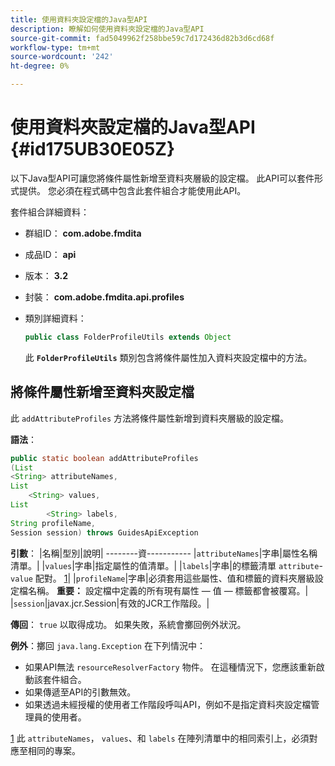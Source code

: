 ```yaml
---
title: 使用資料夾設定檔的Java型API
description: 瞭解如何使用資料夾設定檔的Java型API
source-git-commit: fad5049962f258bbe59c7d172436d82b3d6cd68f
workflow-type: tm+mt
source-wordcount: '242'
ht-degree: 0%

---
```



# 使用資料夾設定檔的Java型API {#id175UB30E05Z}

以下Java型API可讓您將條件屬性新增至資料夾層級的設定檔。 此API可以套件形式提供。 您必須在程式碼中包含此套件組合才能使用此API。

套件組合詳細資料：

- 群組ID： **com.adobe.fmdita**

- 成品ID： **api**

- 版本： **3.2**

- 封裝： **com.adobe.fmdita.api.profiles**

- 類別詳細資料：

  ```JAVA
  public class FolderProfileUtils extends Object
  ```

  此 **`FolderProfileUtils`** 類別包含將條件屬性加入資料夾設定檔中的方法。


## 將條件屬性新增至資料夾設定檔

此 ``addAttributeProfiles`` 方法將條件屬性新增到資料夾層級的設定檔。

**語法**：

```JAVA
public static boolean addAttributeProfiles
(List
<String> attributeNames, 
List
    <String> values, 
List
        <String> labels,
String profileName, 
Session session) throws GuidesApiException
```

**引數**： |名稱|型別|說明| --------資----------- |``attributeNames``|字串|屬性名稱清單。| |``values``|字串|指定屬性的值清單。| |`labels`|字串|的標籤清單 `attribute`- `value` 配對。 [1](#fntarg_1)| |`profileName`|字串|必須套用這些屬性、值和標籤的資料夾層級設定檔名稱。 **重要：** 設定檔中定義的所有現有屬性 — 值 — 標籤都會被覆寫。| |`session`|javax.jcr.Session|有效的JCR工作階段。|

**傳回**：
`true` 以取得成功。 如果失敗，系統會擲回例外狀況。

**例外**：擲回 ``java.lang.Exception`` 在下列情況中：

- 如果API無法 `resourceResolverFactory` 物件。 在這種情況下，您應該重新啟動該套件組合。
- 如果傳遞至API的引數無效。
- 如果透過未經授權的使用者工作階段呼叫API，例如不是指定資料夾設定檔管理員的使用者。

[1](#fnsrc_1) 此 `attributeNames`， `values`、和 `labels` 在陣列清單中的相同索引上，必須對應至相同的專案。

